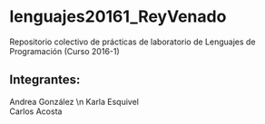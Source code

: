 # lenguajes20161_ReyVenado
Repositorio colectivo de prácticas de laboratorio de Lenguajes de Programación (Curso 2016-1)
## Integrantes:
Andrea González \n
Karla Esquivel  
Carlos Acosta

